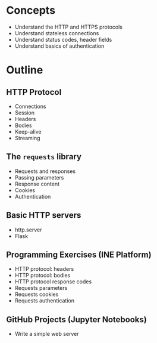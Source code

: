 # Concepts 

* Understand the HTTP and HTTPS protocols
* Understand stateless connections
* Understand status codes, header fields
* Understand basics of authentication

# Outline

## HTTP Protocol

* Connections
* Session
* Headers
* Bodies
* Keep-alive
* Streaming
  
## The `requests` library

* Requests and responses
* Passing parameters
* Response content
* Cookies
* Authentication

## Basic HTTP servers

* http.server
* Flask

## Programming Exercises (INE Platform)

* HTTP protocol: headers
* HTTP protocol: bodies
* HTTP protocol response codes
* Requests parameters
* Requests cookies
* Requests authentication

## GitHub Projects (Jupyter Notebooks)

* Write a simple web server

